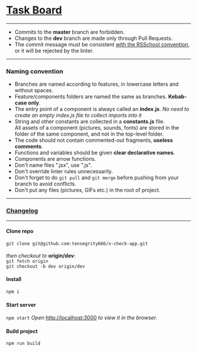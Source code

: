 # [Task Board](https://github.com/tensegrity666/x-check-app/projects/1)
- - -
* Commits to the __master__ branch are forbidden.
* Changes to the __dev__ branch are made only through Pull Requests.
* The commit message must be consistent [with the RSSchool convention](https://docs.rs.school/#/git-convention), or it will be rejected by the linter.
- - -
### Naming convention
* Branches are named according to features, in lowercase letters and without spaces.
* Feature/components folders are named the same as branches. __Kebab-case only__.<br>
* The entry point of a component is always called an __index.js__.
_No need to create an empty index.js file to collect imports into it_
* String and other constants are collected in a __constants.js__ file.<br>
All assets of a component (pictures, sounds, fonts) are stored in the folder of the same component, and not in the top-level folder.
* The code should not contain commented-out fragments, __useless comments__.
* Functions and variables should be given __clear declarative names__.
* Сomponents are arrow functions.
* Don't name files ".jsx", use ".js".
* Don't override linter rules unnecessarily.
* Don't forget to do `git pull` and `git merge` before pushing from your branch to avoid conflicts.
* Don't put any files (pictures, GIFs etc.) in the root of project.
- - -
### [Changelog](https://github.com/tensegrity666/x-check-app/blob/dev/CHANGELOG.md)
- - -

#### Clone repo
`git clone git@github.com:tensegrity666/x-check-app.git`<br>
<br>
_then checkout to_ __origin/dev__:<br>
`git fetch origin`<br>
`git checkout -b dev origin/dev`

#### Install
`npm i`

#### Start server
`npm start`
_Open_ [http://localhost:3000](http://localhost:3000) _to view it in the browser._

#### Build project
`npm run build`

